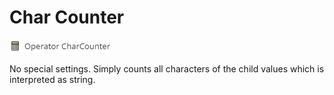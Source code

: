 # Char Counter

![Setting](../../../img/gridconfig/operator_charcounter_symbol.png)

No special settings. Simply counts all characters of the child values which is interpreted as string.



